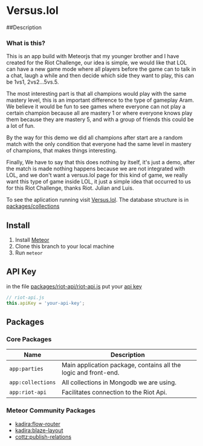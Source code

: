 # Versus.lol

##Description

### What is this?
This is an app build with Meteorjs that my younger brother and I have created for the Riot Challenge, our idea is simple, we would like that LOL can have a new game mode where all players before the game can to talk in a chat, laugh a while and then decide which side they want to play, this can be 1vs1, 2vs2...5vs.5.

The most interesting part is that all champions would play with the same mastery level, this is an important difference to the type of gameplay Aram.
We believe it would be fun to see games where everyone can not play a certain champion because all are mastery 1 or where everyone knows play them because they are mastery 5, and with a group of friends this could be a lot of fun.

By the way for this demo we did all champions after start are a random match with the only condition that everyone had the same level in mastery of champions, that makes things interesting.

Finally, We have to say that this does nothing by itself, it's just a demo, after the match is made  nothing happens because we are not integrated with LOL, and we don't want a versus.lol page for this kind of game, we really want this type of game inside LOL, it just a simple idea that occurred to us for this Riot Challenge, thanks Riot.
Julian and Luis.

To see the aplication running visit [Versus.lol](https://www.versus.lol/). The database structure is in [packages/collections](https://github.com/Goluis/riot-contest/tree/master/packages/collections)

## Install
1. Install [Meteor](https://www.meteor.com/install)
1. Clone this branch to your local machine
3. Run `meteor`

## API Key
in the file [packages/riot-api/riot-api.js](https://github.com/Goluis/riot-contest/blob/master/packages/riot-api/riot-api.js) put your [api key](https://developer.riotgames.com/)
```js
// riot-api.js
this.apiKey = 'your-api-key';
```

## Packages
### Core Packages
| Name | Description |
| --- | --- |
| `app:parties` | Main application package, contains all the logic and front-end. |
| `app:collections` | All collections in Mongodb we are using.|
| `app:riot-api` | Facilitates connection to the Riot Api. |

### Meteor Community Packages
- [kadira:flow-router](https://github.com/kadirahq/flow-router/)
- [kadira:blaze-layout](https://github.com/kadirahq/blaze-layout/)
- [cottz:publish-relations](https://github.com/Goluis/cottz-publish-relations/)